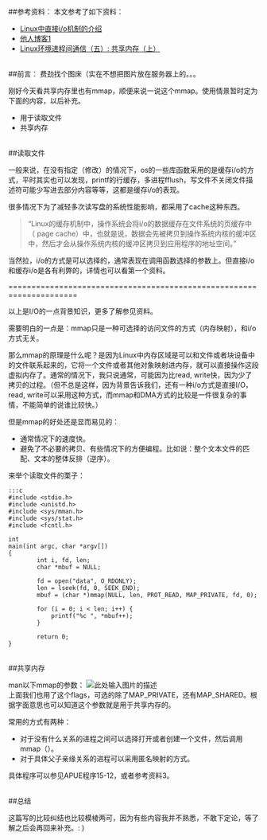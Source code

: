 ##参考资料：
本文参考了如下资料：

- [Linux中直接i/o机制的介绍][1]
- [他人博客1][2]
- [Linux环境进程间通信（五）: 共享内存（上）][3]    

<br/>   
##前言：  
费劲找个图床（实在不想把图片放在服务器上的。。。

刚好今天看共享内存里也有mmap，顺便来说一说这个mmap。使用情景暂时定为下面的内容，以后补充。

- 用于读取文件
- 共享内存

<br/>
##读取文件

一般来说，在没有指定（修改）的情况下，os的一些库函数采用的是缓存i/o的方式，平时其实也可以发现，printf的行缓存，多进程fflush，写文件不关闭文件描述符可能少写进去部分内容等等，这都是缓存i/o的表现。

很多情况下为了减轻多次读写盘的系统性能影响，都采用了cache这种东西。

> “Linux的缓存机制中，操作系统会将i/o的数据缓存在文件系统的页缓存中（ page cache）中，也就是说，数据会先被拷贝到操作系统内核的缓冲区中，然后才会从操作系统内核的缓冲区拷贝到应用程序的地址空间。”

当然拉，i/o的方式是可以选择的，通常表现在调用函数选择的参数上。但直接i/o和缓存i/o是各有利弊的，详情也可以看第一个资料。

=====================================================================

以上是I/O的一点背景知识，更多了解参见资料。

需要明白的一点是：mmap只是一种可选择的访问文件的方式（内存映射），和i/o方式无关。

那么mmap的原理是什么呢？是因为Linux中内存区域是可以和文件或者块设备中的文件联系起来的，它将一个文件或者其他对象映射进内存，就可以直接操作这段虚拟内存了。通常的情况下，我只说通常，可能因为比read, write快，因为少了拷贝的过程。（但不总是这样，因为背景告诉我们，还有一种i/o方式是直接I/O，read, write可以采用这种方式，而mmap和DMA方式的比较是一件很复杂的事情，不能简单的说谁比较快。）

但是mmap的好处还是显而易见的：

- 通常情况下的速度快。
- 避免了不必要的拷贝、有些情况下的方便编程。比如说：整个文本文件的匹配、文本的整体反排（逆序）。

来举个读取文件的栗子：  

	:::c
	#include <stdio.h>
	#include <unistd.h>
	#include <sys/mman.h>
	#include <sys/stat.h>
	#include <fcntl.h>
	
	int
	main(int argc, char *argv[])
	{
	        int i, fd, len;
	        char *mbuf = NULL;
	
	        fd = open("data", O_RDONLY);
	        len = lseek(fd, 0, SEEK_END);
	        mbuf = (char *)mmap(NULL, len, PROT_READ, MAP_PRIVATE, fd, 0);
	    
	        for (i = 0; i < len; i++) {
	    	    printf("%c ", *mbuf++);
	        }
	
	        return 0;
	} 


<br/>
##共享内存

man以下mmap的参数：
![此处输入图片的描述][4]  
上面我们也用了这个flags，可选的除了MAP_PRIVATE，还有MAP_SHARED。根据字面意思也可以知道这个参数就是用于共享内存的。

常用的方式有两种：

 - 对于没有什么关系的进程之间可以选择打开或者创建一个文件，然后调用mmap（）。
 - 对于具体父子亲缘关系的进程可以采用匿名映射的方式。

具体程序可以参见APUE程序15-12，或者参考资料3。

<br/>
##总结

这篇写的比较纠结也比较模棱两可，因为有些内容我并不熟悉，不敢下定论，等了解之后会再回来补充。: )


  [1]: http://www.ibm.com/developerworks/cn/linux/l-cn-directio/
  [2]: https://www.byvoid.com/blog/fast-readfile
  [3]: http://www.ibm.com/developerworks/cn/linux/l-ipc/part5/index1.html
  [4]: http://pic.yupoo.com/fayewu_v/DsjN2T9u/2Fboa.png
